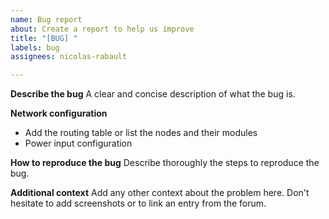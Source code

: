 ```yaml
---
name: Bug report
about: Create a report to help us improve
title: "[BUG] "
labels: bug
assignees: nicolas-rabault

---
```


**Describe the bug**
A clear and concise description of what the bug is.

**Network configuration**
- Add the routing table or list the nodes and their modules
- Power input configuration

**How to reproduce the bug**
Describe thoroughly the steps to reproduce the bug.

**Additional context**
Add any other context about the problem here.
Don't hesitate to add screenshots or to link an entry from the forum.
